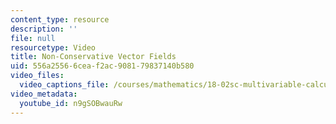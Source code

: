 ```yaml
---
content_type: resource
description: ''
file: null
resourcetype: Video
title: Non-Conservative Vector Fields
uid: 556a2556-6cea-f2ac-9081-79837140b580
video_files:
  video_captions_file: /courses/mathematics/18-02sc-multivariable-calculus-fall-2010/3.-double-integrals-and-line-integrals-in-the-plane/part-b-vector-fields-and-line-integrals/session-62-gradient-fields/non-conservative-vector-fields/n9gSOBwauRw.vtt
video_metadata:
  youtube_id: n9gSOBwauRw
---
```

